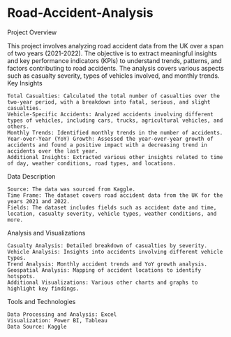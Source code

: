 # Road-Accident-Analysis

Project Overview

This project involves analyzing road accident data from the UK over a span of two years (2021-2022). The objective is to extract meaningful insights and key performance indicators (KPIs) to understand trends, patterns, and factors contributing to road accidents. The analysis covers various aspects such as casualty severity, types of vehicles involved, and monthly trends.
Key Insights

    Total Casualties: Calculated the total number of casualties over the two-year period, with a breakdown into fatal, serious, and slight casualties.
    Vehicle-Specific Accidents: Analyzed accidents involving different types of vehicles, including cars, trucks, agricultural vehicles, and others.
    Monthly Trends: Identified monthly trends in the number of accidents.
    Year-over-Year (YoY) Growth: Assessed the year-over-year growth of accidents and found a positive impact with a decreasing trend in accidents over the last year.
    Additional Insights: Extracted various other insights related to time of day, weather conditions, road types, and locations.

Data Description

    Source: The data was sourced from Kaggle.
    Time Frame: The dataset covers road accident data from the UK for the years 2021 and 2022.
    Fields: The dataset includes fields such as accident date and time, location, casualty severity, vehicle types, weather conditions, and more.

Analysis and Visualizations

    Casualty Analysis: Detailed breakdown of casualties by severity.
    Vehicle Analysis: Insights into accidents involving different vehicle types.
    Trend Analysis: Monthly accident trends and YoY growth analysis.
    Geospatial Analysis: Mapping of accident locations to identify hotspots.
    Additional Visualizations: Various other charts and graphs to highlight key findings.

Tools and Technologies

    Data Processing and Analysis: Excel
    Visualization: Power BI, Tableau
    Data Source: Kaggle
